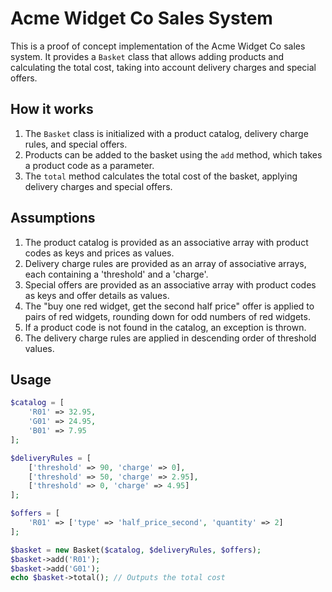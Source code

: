 # Acme Widget Co Sales System

This is a proof of concept implementation of the Acme Widget Co sales system. It provides a `Basket` class that allows adding products and calculating the total cost, taking into account delivery charges and special offers.

## How it works

1. The `Basket` class is initialized with a product catalog, delivery charge rules, and special offers.
2. Products can be added to the basket using the `add` method, which takes a product code as a parameter.
3. The `total` method calculates the total cost of the basket, applying delivery charges and special offers.

## Assumptions

1. The product catalog is provided as an associative array with product codes as keys and prices as values.
2. Delivery charge rules are provided as an array of associative arrays, each containing a 'threshold' and a 'charge'.
3. Special offers are provided as an associative array with product codes as keys and offer details as values.
4. The "buy one red widget, get the second half price" offer is applied to pairs of red widgets, rounding down for odd numbers of red widgets.
5. If a product code is not found in the catalog, an exception is thrown.
6. The delivery charge rules are applied in descending order of threshold values.

## Usage

```php
$catalog = [
    'R01' => 32.95,
    'G01' => 24.95,
    'B01' => 7.95
];

$deliveryRules = [
    ['threshold' => 90, 'charge' => 0],
    ['threshold' => 50, 'charge' => 2.95],
    ['threshold' => 0, 'charge' => 4.95]
];

$offers = [
    'R01' => ['type' => 'half_price_second', 'quantity' => 2]
];

$basket = new Basket($catalog, $deliveryRules, $offers);
$basket->add('R01');
$basket->add('G01');
echo $basket->total(); // Outputs the total cost